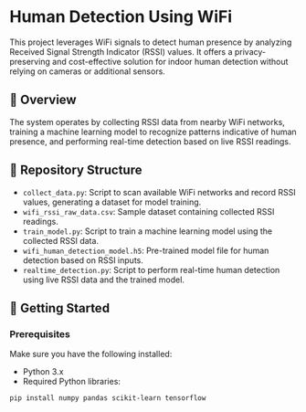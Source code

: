 # Human Detection Using WiFi

This project leverages WiFi signals to detect human presence by analyzing Received Signal Strength Indicator (RSSI) values. It offers a privacy-preserving and cost-effective solution for indoor human detection without relying on cameras or additional sensors.

## 🧠 Overview

The system operates by collecting RSSI data from nearby WiFi networks, training a machine learning model to recognize patterns indicative of human presence, and performing real-time detection based on live RSSI readings.

## 📁 Repository Structure

- `collect_data.py`: Script to scan available WiFi networks and record RSSI values, generating a dataset for model training.
- `wifi_rssi_raw_data.csv`: Sample dataset containing collected RSSI readings.
- `train_model.py`: Script to train a machine learning model using the collected RSSI data.
- `wifi_human_detection_model.h5`: Pre-trained model file for human detection based on RSSI inputs.
- `realtime_detection.py`: Script to perform real-time human detection using live RSSI data and the trained model.

## 🚀 Getting Started

### Prerequisites

Make sure you have the following installed:

- Python 3.x
- Required Python libraries:

```bash
pip install numpy pandas scikit-learn tensorflow
